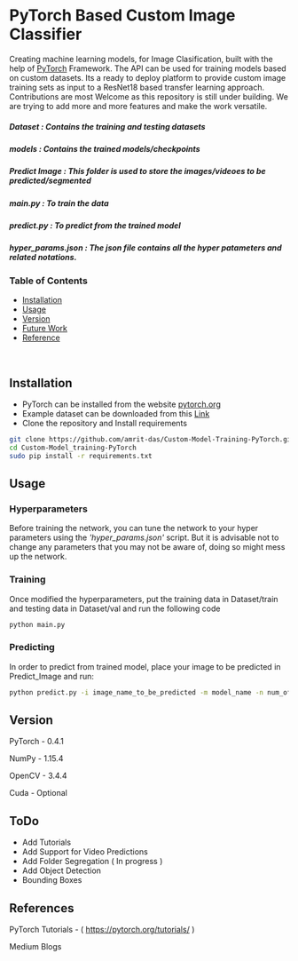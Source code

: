# PyTorch Based Custom Image Classifier

Creating machine learning models, for Image Clasification, built with the help of [PyTorch](http://pytorch.org) Framework. The API can be used for training models based on custom datasets. Its a ready to deploy platform to provide custom image training sets as input to a ResNet18 based transfer learning approach. Contributions are most Welcome as this repository is still under building. We are trying to add more and more features and make the work versatile. 

##### Dataset : Contains the training and testing datasets

##### models : Contains the trained models/checkpoints

##### Predict Image : This folder is used to store the images/videoes to be predicted/segmented

##### main.py : To train the data

##### predict.py : To predict from the trained model

##### hyper_params.json : The json file contains all the hyper patameters and related notations. 

### Table of Contents
- <a href='#Installation'> Installation </a>
- <a href='#Usage'> Usage </a>
- <a href='#Version'> Version </a>
- <a href='#todo'> Future Work </a>
- <a href='#reference'> Reference </a>

&nbsp;
&nbsp;
&nbsp;
&nbsp;

## Installation

- PyTorch can be installed from the website [pytorch.org](https://pytorch.org)
- Example dataset can be downloaded from this [Link](https://download.pytorch.org/tutorial/hymenoptera_data.zip)
- Clone the repository and Install requirements 
```bash
git clone https://github.com/amrit-das/Custom-Model-Training-PyTorch.git
cd Custom-Model_training-PyTorch
sudo pip install -r requirements.txt
```
## Usage

### Hyperparameters
Before training the network, you can tune the network to your hyper parameters using the *'hyper_params.json'* script. But it is advisable not to change any parameters that you may not be aware of, doing so might mess up the network.

### Training 
Once modified the hyperparameters, put the training data in Dataset/train and testing data in Dataset/val and run the following code

```bash
python main.py
```
### Predicting
In order to predict from trained model, place your image to be predicted in Predict_Image and run:
```bash
python predict.py -i image_name_to_be_predicted -m model_name -n num_of_classes 
```
## Version

PyTorch - 0.4.1

NumPy - 1.15.4

OpenCV -  3.4.4

Cuda - Optional 

## ToDo
- Add Tutorials
- Add Support for Video Predictions
- Add Folder Segregation ( In progress )
- Add Object Detection
- Bounding Boxes


## References

PyTorch Tutorials - ( https://pytorch.org/tutorials/ )

Medium Blogs
